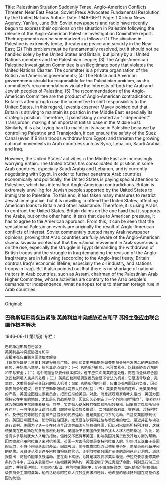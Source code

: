 Title: Palestinian Situation Suddenly Tense, Anglo-American Conflicts Threaten Near East Peace; Soviet Press Advocates Fundamental Resolution by the United Nations
Author:
Date: 1946-06-11
Page: 1
Xinhua News Agency, Yan'an, June 6th: Soviet newspapers and radio have recently begun to express their opinions on the situation in Palestine following the release of the Anglo-American Palestine Investigation Committee report. Their arguments can be summarized as follows: (1) The situation in Palestine is extremely tense, threatening peace and security in the Near East; (2) This problem must be fundamentally resolved, but it should not be handled solely by the United States and Britain, but jointly by all United Nations members and the Palestinian people; (3) The Anglo-American Palestine Investigation Committee is an illegitimate body that violates the United Nations Charter. The committee is a private organization of the British and American governments; (4) The British and American governments should be responsible for the Palestinian problem, as the committee's recommendations violate the interests of both the Arab and Jewish peoples of Palestine; (5) The recommendations of the Anglo-American Committee are the product of Anglo-American contradictions. Britain is attempting to use the committee to shift responsibility to the United States. In this regard, Izvestia observer Mayev pointed out that Britain is striving to maintain its position in the Middle East, especially its strategic position. Therefore, it painstakingly created an "independent" Transjordan, making it an important British base in the Middle East. Similarly, it is also trying hard to maintain its base in Palestine because by controlling Palestine and Transjordan, it can ensure the safety of the Suez Canal (even if British troops withdraw from Egypt) and threaten the growing national movements in Arab countries such as Syria, Lebanon, Saudi Arabia, and Iraq.

However, the United States' activities in the Middle East are increasingly worrying Britain. The United States has consolidated its position in some Arab countries, especially Saudi Arabia and Lebanon, and is currently negotiating with Egypt. In order to further penetrate Arab countries economically and politically, the United States is paying special attention to Palestine, which has intensified Anglo-American contradictions. Britain is extremely unwilling for Jewish people supported by the United States to immigrate to Palestine. To this end, it has taken many measures to restrict Jewish immigration, but it is unwilling to offend the United States, affecting American loans to Britain and other assistance. Therefore, it is using Arabs to confront the United States. Britain claims on the one hand that it supports the Arabs, but on the other hand, it says that due to American pressure, it has to agree to the American approach. From this, it can be seen that the sensational Palestinian events are originally the result of Anglo-American conflicts of interest. Soviet commentary quoted many Arab newspaper opinions, proving that Arab countries are fully aware of the Anglo-American drama. Izvestia pointed out that the national movement in Arab countries is on the rise, especially the struggle in Egypt demanding the withdrawal of British troops and the struggle in Iraq demanding the revision of the Anglo-Iraqi treaty are in full swing (according to the Anglo-Iraqi treaty, Britain controls Iraq's economic lifeline, especially the oil industry, and stations troops in Iraq). But it also pointed out that there is no shortage of national traitors in Arab countries, such as Assam, chairman of the Palestinian Arab Higher Committee, whose activities are contrary to the Arab people's demands for independence. What he hopes for is to maintain foreign rule in Arab countries.



<hr /> 

Original: 


### 巴勒斯坦形势忽告紧张  英美利益冲突威胁近东和平  苏报主张应由联合国作根本解决

1946-06-11
第1版()
专栏：

    巴勒斯坦形势忽告紧张
    英美利益冲突威胁近东和平
    苏报主张应由联合国作根本解决
    【新华社延安六日电】苏联报纸与广播，最近对英美巴勒斯坦调查委员会报告发表后的巴勒斯坦形势，开始表示意见，综合其论点如下：（一）巴勒斯坦形势，已异常紧张，以致威胁着近东的和平与安全；（二）这个问题当然要作根本解决，但不应只由美英两国处理，而应由全体联合国及巴勒斯坦人民共同处理；（三）英美巴勒斯坦调查委员会是不合法的机关，它是违背联合、宪章的，这委员会是英美政府的私人机关；（四）巴勒斯坦的问题，应由英美两国政府负责，因英美委员会的建议，违背了巴勒斯坦回犹两族人民的利益；（五）英美委员会的建议，是英美矛盾的产品，英国企图经过该委员会，把责任推给美国，对此，消息报观察家梅叶夫指出：英国力图保持它在中东的地位，尤其是它的战略地位，因此它苦心制造了一个外约旦的“独立”，使外约旦成为英国在中东的重要基地。同等，它亦极力欲保持其在巴勒斯坦的基地，因掌握了巴勒斯坦与外约旦，一可使苏伊士运河无虞（即使英军自埃及撤退），二可威胁叙利亚、黎巴嫩、沙特阿拉伯、及伊拉克等阿拉伯国家日益滋长的民族运动。但是美国在中东的活动，日益使英国感到忧虑。美国已巩固其在一部分阿拉伯国家，尤其是在沙特阿拉伯与黎巴嫩的地位，最近并正与埃及进行谈判。美国为了进一步在经济与政治方面渗入阿拉伯各国，因此对巴勒斯坦特别注意，这就使英美在巴勒斯坦的矛盾激烈化起来。英国极不愿美国所支持的犹太人移入巴勒斯坦，为此，她曾有许多限制犹太人入境的措施，但她又不愿得罪美国，影响美国对英贷款及其地方面的帮助，因而她就利用阿拉伯人来对抗美国。英国一方面扬言她是支持阿拉伯人的，但同时又说由于美国的压力，不得不同意美国的办法。由此可见，闹得轰轰烈烈的巴勒斯坦事件，原是英美利益冲突的结果。苏联评论引证许多阿拉伯报纸的言论，证明阿拉伯各国对英美的戏剧已充分洞悉。消息报指出：阿拉伯国家民族运动，正在向上高涨，尤其是埃及要求英军撤退，伊拉克要求重修英伊条约的斗争，正在尖锐进行中（按根据英伊条约，英国控制了伊拉克经济命脉，特别是石油工业部门，并驻军伊境）。但同时也指出，在阿拉伯国家中，仍不缺民族败类，如巴勒斯坦阿拉伯高级委员会主席阿桑姆，他的活动与阿拉伯人民独立要求相违背，他希望的是维持外国在阿拉伯各国的统治。
